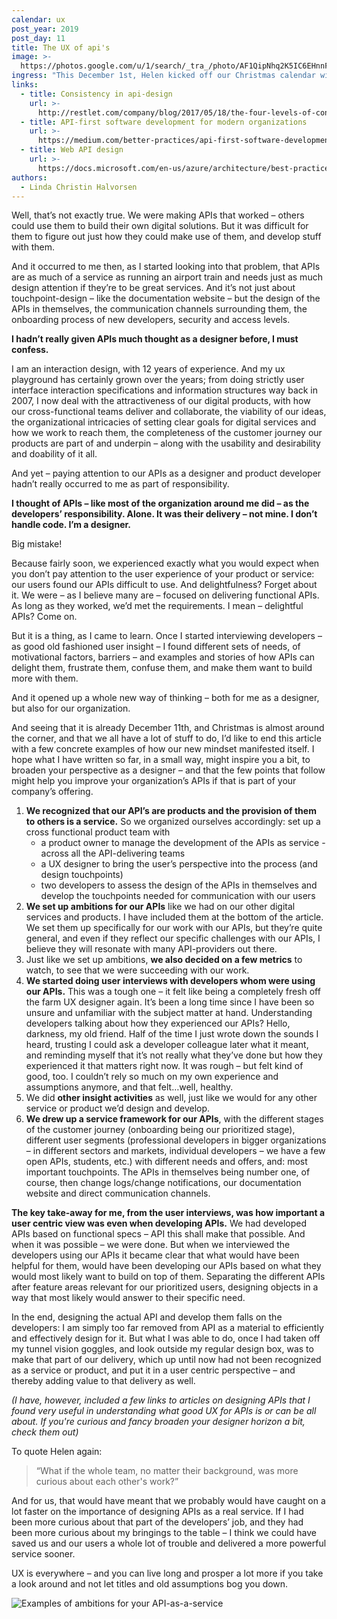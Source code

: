 ```yaml
---
calendar: ux
post_year: 2019
post_day: 11
title: The UX of api's
image: >-
  https://photos.google.com/u/1/search/_tra_/photo/AF1QipNhq2K5IC6EHnnFHVuErC9MIeC1Diezbk4_uOWq
ingress: "This December 1st, Helen kicked off our Christmas calendar with [a bit of a rant, concerning titles](https://ux.christmas/2019/1). \r\n\n> “It’s natural for us to want to keep to our own camp and focus on problems that can be solved with our own discipline. But this tunnel vision can severely limit our creative thinking and force us to fall back on obvious solutions.”\r\n\nI couldn’t agree more. \r\n\nAnd this year, I came across a challenge that really put this in perspective for me:\r\n\nThe APIs we were delivering, weren’t doing their job."
links:
  - title: Consistency in api-design
    url: >-
      http://restlet.com/company/blog/2017/05/18/the-four-levels-of-consistency-in-api-design/
  - title: API-first software development for modern organizations
    url: >-
      https://medium.com/better-practices/api-first-software-development-for-modern-organizations-fdbfba9a66d3
  - title: Web API design
    url: >-
      https://docs.microsoft.com/en-us/azure/architecture/best-practices/api-design
authors:
  - Linda Christin Halvorsen
---
```

Well, that’s not exactly true. We were making APIs that worked – others could use them to build their own digital solutions. But it was difficult for them to figure out just how they could make use of them, and develop stuff with them. 

And it occurred to me then, as I started looking into that problem, that APIs are as much of a service as running an airport train and needs just as much design attention if they’re to be great services. And it’s not just about touchpoint-design – like the documentation website – but the design of the APIs in themselves, the communication channels surrounding them, the onboarding process of new developers, security and access levels. 

**I hadn’t really given APIs much thought as a designer before, I must confess.** 

I am an interaction design, with 12 years of experience. And my ux playground has certainly grown over the years; from doing strictly user interface interaction specifications and information structures way back in 2007, I now deal with the attractiveness of our digital products, with how our cross-functional teams deliver and collaborate, the viability of our ideas, the organizational intricacies of setting clear goals for digital services and how we work to reach them, the completeness of the customer journey our products are part of and underpin – along with the usability and desirability and doability of it all. 

And yet – paying attention to our APIs as a designer and product developer hadn’t really occurred to me as part of responsibility. 

**I thought of APIs – like most of the organization around me did – as the developers’ responsibility. Alone. It was their delivery – not mine. I don’t handle code. I’m a designer.** 

Big mistake! 

Because fairly soon, we experienced exactly what you would expect when you don’t pay attention to the user experience of your product or service: our users found our APIs difficult to use. And delightfulness? Forget about it. We were – as I believe many are – focused on delivering functional APIs. As long as they worked, we’d met the requirements. I mean – delightful APIs? Come on. 

But it is a thing, as I came to learn. Once I started interviewing developers – as good old fashioned user insight – I found different sets of needs, of motivational factors, barriers – and examples and stories of how APIs can delight them, frustrate them, confuse them, and make them want to build more with them. 

And it opened up a whole new way of thinking – both for me as a designer, but also for our organization. 

And seeing that it is already December 11th, and Christmas is almost around the corner, and that we all have a lot of stuff to do, I’d like to end this article with a few concrete examples of how our new mindset manifested itself. I hope what I have written so far, in a small way, might inspire you a bit, to broaden your perspective as a designer – and that the few points that follow might help you improve your organization’s APIs if that is part of your company’s offering.

1. **We recognized that our API’s are products and the provision of them to others is a service.** So we organized ourselves accordingly: set up a cross functional product team with 
   * a product owner to manage the development of the APIs as service - across all the API-delivering teams
   * a UX designer to bring the user’s perspective into the process (and design touchpoints)
   * two developers to assess the design of the APIs in themselves and develop the touchpoints needed for communication with our users
2. **We set up ambitions for our APIs** like we had on our other digital services and products. I have included them at the bottom of the article. We set them up specifically for our work with our APIs, but they’re quite general, and even if they reflect our specific challenges with our APIs, I believe they will resonate with many API-providers out there.
3. Just like we set up ambitions, **we also decided on a few metrics** to watch, to see that we were succeeding with our work. 
4. **We started doing user interviews with developers whom were using our APIs.** This was a tough one – it felt like being a completely fresh off the farm UX designer again. It’s been a long time since I have been so unsure and unfamiliar with the subject matter at hand. Understanding developers talking about how they experienced our APIs? Hello, darkness, my old friend. Half of the time I just wrote down the sounds I heard, trusting I could ask a developer colleague later what it meant, and reminding myself that it’s not really what they’ve done but how they experienced it that matters right now. It was rough – but felt kind of good, too. I couldn’t rely so much on my own experience and assumptions anymore, and that felt…well, healthy. 
5. We did **other insight activities** as well, just like we would for any other service or product we’d design and develop.
6. **We drew up a service framework for our APIs**, with the different stages of the customer journey (onboarding being our prioritized stage), different user segments (professional developers in bigger organizations – in different sectors and markets, individual developers – we have a few open APIs, students, etc.) with different needs and offers, and: most important touchpoints. The APIs in themselves being number one, of course, then change logs/change notifications, our documentation website and direct communication channels. 

**The key take-away for me, from the user interviews, was how important a user centric view was even when developing APIs.** We had developed APIs based on functional specs – API this shall make that possible. And when it was possible – we were done. But when we interviewed the developers using our APIs it became clear that what would have been helpful for them, would have been developing our APIs based on what they would most likely want to build on top of them. Separating the different APIs after feature areas relevant for our prioritized users, designing objects in a way that most likely would answer to their specific need. 

In the end, designing the actual API and develop them falls on the developers: I am simply too far removed from API as a material to efficiently and effectively design for it. But what I was able to do, once I had taken off my tunnel vision goggles, and look outside my regular design box, was to make that part of our delivery, which up until now had not been recognized as a service or product, and put it in a user centric perspective – and thereby adding value to that delivery as well. 

_(I have, however, included a few links to articles on designing APIs that I found very useful in understanding what good UX for APIs is or can be all about. If you're curious and fancy broaden your designer horizon a bit, check them out)_

To quote Helen again: 

> “What if the whole team, no matter their background, was more curious about each other's work?” 

And for us, that would have meant that we probably would have caught on a lot faster on the importance of designing APIs as a real service. If I had been more curious about that part of the developers’ job, and they had been more curious about my bringings to the table – I think we could have saved us and our users a whole lot of trouble and delivered a more powerful service sooner. 

UX is everywhere – and you can live long and prosper a lot more if you take a look around and not let titles and old assumptions bog you down.

![Examples of ambitions for your API-as-a-service](https://photos.app.goo.gl/ghnDQGn2h3wVq1am8)
